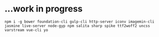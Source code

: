 # ...work in progress

	npm i -g bower foundation-cli gulp-cli http-server iconv imagemin-cli jasmine live-server node-gyp npm salita sharp spike ttf2woff2 uncss varstream vue-cli yo